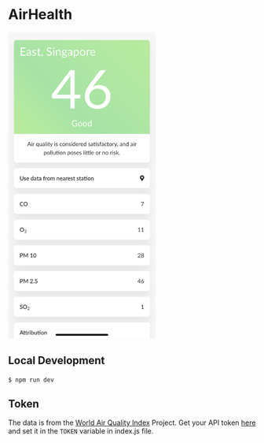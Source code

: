 # AirHealth

<img width="300px" src="https://raw.githubusercontent.com/sheshbabu/airhealth/master/docs/screenshot.jpeg" />

## Local Development

```shell
$ npm run dev
```

## Token

The data is from the [World Air Quality Index](https://waqi.info/) Project. Get your API token [here](https://aqicn.org/api/) and set it in the `TOKEN` variable in index.js file.
